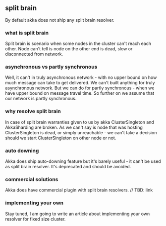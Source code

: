 ## split brain ##
By default akka does not ship any split brain resolver.

### what is split brain ###
Split brain is scenario when some nodes in the cluster can't reach each other. Node can't tell is node on the other end is dead, slow or disconnected from network.

### asynchronous vs partly synchronous ###
Well, it can't in truly asynchronous network - with no upper bound on how much message can take to get delivered. We can't built anything for truly asynchronous network.
But we can do for partly synchronous - when we have upper bound on message travel time. So further on we assume that our network is partly synchronous.

### why resolve split brain ###
In case of split brain warranties given to us by akka ClusterSingleton and AkkaSharding are broken.
As we can't say is node that was hosting ClusterSingleton is dead, or simply unreachable - we can't take a decision should we start ClusterSingleton on other node or not.

### auto downing ###
Akka does ship auto-downing feature but it's barely useful - it can't be used as split brain resolver. It's deprecated and should be avoided.

### commercial solutions ###
Akka does have commercial plugin with split brain resolvers. // TBD: link

### implementing your own ###
Stay tuned, I am going to write an article about implementing your own resolver for fixed size cluster.
